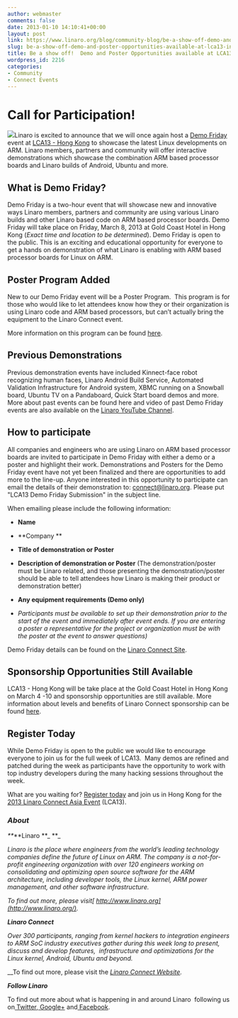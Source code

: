 ```yaml
---
author: webmaster
comments: false
date: 2013-01-10 14:10:41+00:00
layout: post
link: https://www.linaro.org/blog/community-blog/be-a-show-off-demo-and-poster-opportunities-available-at-lca13-in-hong-kong/
slug: be-a-show-off-demo-and-poster-opportunities-available-at-lca13-in-hong-kong
title: Be a show off!  Demo and Poster Opportunities available at LCA13 in Hong Kong
wordpress_id: 2216
categories:
- Community
- Connect Events
---
```


# Call for Participation!


[![](http://www.linaro.org/wp-content/uploads/2013/01/lca13.png)](http://www.linaro.org/connect)Linaro is excited to announce that we will once again host a [Demo Friday](http://www.linaro.org/connect/demo-friday) event at [LCA13 - Hong Kong](http://www.linaro.org/connect) to showcase the latest Linux developments on ARM. Linaro members, partners and community will offer interactive demonstrations which showcase the combination ARM based processor boards and Linaro builds of Android, Ubuntu and more.


## What is Demo Friday?


Demo Friday is a two-hour event that will showcase new and innovative ways Linaro members, partners and community are using various Linaro builds and other Linaro based code on ARM based processor boards. Demo Friday will take place on Friday, March 8, 2013 at Gold Coast Hotel in Hong Kong (_Exact time and location to be determined_). Demo Friday is open to the public. This is an exciting and educational opportunity for everyone to get a hands on demonstration of what Linaro is enabling with ARM based processor boards for Linux on ARM.


## Poster Program Added


New to our Demo Friday event will be a Poster Program.  This program is for those who would like to let attendees know how they or their organization is using Linaro code and ARM based processors, but can’t actually bring the equipment to the Linaro Connect event.

More information on this program can be found [here](http://www.linaro.org/connect/demo-friday).


## Previous Demonstrations


Previous demonstration events have included Kinnect-face robot recognizing human faces, Linaro Android Build Service, Automated Validation Infrastructure for Android system, XBMC running on a Snowball board, Ubuntu TV on a Pandaboard, Quick Start board demos and more. More about past events can be found here and video of past Demo Friday events are also available on the [Linaro YouTube Channel](http://www.youtube.com/user/linaroorg).


## How to participate


All companies and engineers who are using Linaro on ARM based processor boards are invited to participate in Demo Friday with either a demo or a poster and highlight their work. Demonstrations and Posters for the Demo Friday event have not yet been finalized and there are opportunities to add more to the line-up. Anyone interested in this opportunity to participate can email the details of their demonstration to: [connect@linaro.org](mailto:connect@linaro.org). Please put "LCA13 Demo Friday Submission" in the subject line.

When emailing please include the following information:



	
  * **Name**

	
  * **Company
**

	
  * **Title of demonstration or Poster**

	
  * **Description of demonstration or Poster** (The demonstration/poster must be Linaro related, and those presenting the demonstration/poster should be able to tell attendees how Linaro is making their product or demonstration better)

	
  * **Any equipment requirements (Demo only)**

	
  * _Participants must be available to set up their demonstration prior to the start of the event and immediately after event ends. If you are entering a poster a representative for the project or organization must be with the poster at the event to answer questions)_


Demo Friday details can be found on the [Linaro Connect Site](http://www.linaro.org/connect/demo-friday).


## Sponsorship Opportunities Still Available


LCA13 - Hong Kong will be take place at the Gold Coast Hotel in Hong Kong on March 4 -10 and sponsorship opportunities are still available. More information about levels and benefits of Linaro Connect sponsorship can be found [here](http://www.linaro.org/connect/sponsorship).


## Register Today


While Demo Friday is open to the public we would like to encourage everyone to join us for the full week of LCA13.  Many demos are refined and patched during the week as participants have the opportunity to work with top industry developers during the many hacking sessions throughout the week.

What are you waiting for? [Register today](http://linaro.eventbrite.co.uk/) and join us in Hong Kong for the [2013 Linaro Connect Asia Event](http://www.linaro.org/2012/12/19/registration-opens-for-linaro-connect-asia-2013-book-early/) (LCA13).


### **_About_**


_**_**Linaro **_
**_

_Linaro is the place where engineers from the world’s leading technology companies define the future of Linux on ARM. The company is a not-for-profit engineering organization with over 120 engineers working on consolidating and optimizing open source software for the ARM architecture, including developer tools, the Linux kernel, ARM power management, and other software infrastructure._

_To find out more, please visit[ http://www.linaro.org](http://www.linaro.org/)._

_**Linaro Connect**_

_Over 300 participants, ranging from kernel hackers to integration engineers to ARM SoC industry executives gather during this week long to present, discuss and develop features,  infrastructure and optimizations for the Linux kernel, Android, Ubuntu and beyond._

__To find out more, please visit the _[ Linaro Connect Website](http://connect.linaro.org/)._

_**Follow Linaro**_

To find out more about what is happening in and around Linaro  following us on[ Twitter](https://twitter.com/LinaroOrg),[ Google+](https://plus.google.com/112814496864921562564/posts) and[ Facebook](https://www.facebook.com/LinaroOrg).
